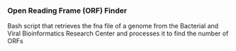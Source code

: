 ### Open Reading Frame (ORF) Finder
Bash script that retrieves the fna file of a genome from the Bacterial and Viral Bioinformatics Research Center and processes it to find the number of ORFs
